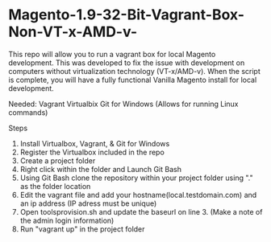 # Magento-1.9-32-Bit-Vagrant-Box-Non-VT-x-AMD-v-
This repo will allow you to run a vagrant box for local Magento development. This was developed to fix the issue with development on computers without virtualization technology (VT-x/AMD-v). When the script is complete, you will have a fully functional Vanilla Magento install for local development.

Needed:
Vagrant
Virtualbix
Git for Windows (Allows for running Linux commands)

Steps 
1. Install Virtualbox, Vagrant, & Git for Windows
2. Register the Virtualbox included in the repo
2. Create a project folder
3. Right click within the folder and Launch Git Bash
3. Using Git Bash clone the repository within your project folder using "." as the folder location
4. Edit the vagrant file and add your hostname(local.testdomain.com) and an ip address (IP adress must be unique)
5. Open toolsprovision.sh and update the baseurl on line 3. (Make a note of the admin login information)
6. Run "vagrant up" in the project folder
